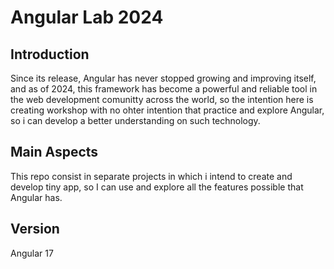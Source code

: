 
# Angular Lab 2024

## Introduction

Since its release, Angular has never stopped growing and improving itself, and as of 2024, this framework has become a powerful and reliable tool in the web development comunitty across the world, so the intention here is creating workshop with no ohter intention that practice and explore Angular, so i can develop a better understanding on such technology. 


## Main Aspects

This repo consist in separate projects in which i intend to create and develop tiny app, so I can use and explore all the features possible that Angular has.

## Version

Angular 17
